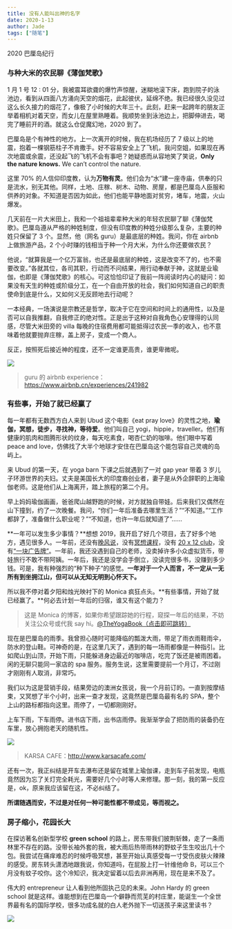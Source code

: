 ```yaml
---
title: 没有人能叫出神的名字
date: 2020-1-13
author: Jade
tags: ["随笔"]
---
```


2020 巴厘岛纪行

<!--more-->

### 与种大米的农民聊《薄伽梵歌》

1 月 1 号 12 : 01 分，我被震耳欲聋的爆竹声惊醒，迷糊地滚下床，跑到院子的泳池边，看到从四面八方涌向天空的烟花，此起彼伏，延绵不绝。我已经很久没见过这么长久接力的烟花了，像极了小时候的大年三十。此刻，赶来一起跨年的朋友正举着相机对着天空，而女儿在屋里熟睡着。我顺势坐到泳池边上，把脚伸进去，喝完了睡前开的酒。就这么仓促魔幻地，2020 到了。

巴厘岛是个有神性的地方。上一次离开的时候，我在机场经历了 7 级以上的地震，抱着一棵钢筋柱子不肯撒手。好不容易安全上了飞机，我问空姐，如果现在再次地震或余震，还没起飞的飞机不会有事吧？她疑惑而从容地笑了笑说，**Only the nature knows.** We can’t control the nature.

这里 70% 的人信仰印度教，认为**万物有灵**。他们会为“水”建一座寺庙，供奉的只是流水，别无其他。同样，土地、庄稼、树木、动物、房屋，都是巴厘岛人臣服和供养的对象。不知道是否因为如此，他们也能平静地面对贫穷，堵车，地震，火山爆发。

几天前在一片大米田上，我和一个祖祖辈辈种大米的年轻农民聊了聊《薄伽梵歌》。巴厘岛遵从严格的种姓制度，但没有印度教的种姓分级那么复杂，主要的种姓只保留了 3 个。显然，他（网名 guru）是最底层的种姓。我问，你在 airbnb 上做旅游产品，2 个小时赚的钱相当于种一个月大米，为什么你还要做农民？

他说，“就算我是一个亿万富翁，也还是最底层的种姓，这是改变不了的，也不需要改变。”各就其位，各司其职，行动而不问结果，用行动奉献于神，这就是业瑜伽，也即是《薄伽梵歌》的核心。可这恰恰印证了我前一阵阅读时内心的疑问：如果没有天生的种姓或阶级分工，在一个自由开放的社会，我们如何知道自己的职责使命到底是什么，又如何义无反顾地去行动呢？

一本经典，一场演说是宗教还是哲学，取决于它在空间和时间上的通用性，以及是否可以自我推翻，自我修正的绝对性。正是出于这种对自我角色心安理得的认同感，尽管大米田旁的 villa 每晚的住宿费用都可能抵得过农民一季的收入，也不意味着他就要抛弃庄稼，盖上房子，变成一个商人。

反正，按照死后接近神的程度，还不一定谁更高贵，谁更卑微呢。

![](https://cosmosrepair-1257028016.cos.ap-beijing.myqcloud.com/381578479483_.pic_hd.jpg)

> guru 的 airbnb experience：<https://www.airbnb.cn/experiences/241982>

### 有些事，开始了就已经赢了 

每一年都有无数西方白人来到 Ubud 这个电影《eat pray love》的灵性之地，**瑜伽，冥想，徒步，寻找神，等待爱**。他们叫自己 yogi，hippie，traveller。他们有健康的肌肉和图腾形状的纹身，每天吃素食，喝杏仁奶的咖啡。他们眼中写着 peace and love，仿佛找了大半个地球才安住在巴厘岛这个能包容自己灵魂的岛屿上。

来 Ubud 的第一天，在 yoga barn 下课之后就遇到了一对 gap year 带着 3 岁儿子环游世界的夫妇。丈夫是美国长大的印度裔创业者，妻子是从外企辞职的上海瑜伽老师。这是他们从上海离开，踏上旅程的第二个月。

早上妈妈瑜伽画画，爸爸爬山越野跑的时候，对方就独自带娃。后来我们又偶然在山下撞到，约了一次晚餐。我问，“你们一年后准备去哪里生活？”“不知道。”“工作都辞了，准备做什么职业呢？”“不知道，也许一年后就知道了”……

**一年可以发生多少事情？**想想 2019，我开启了好几个项目，去了好多个地方，遇见很多人。一年前，还没有[晚风说](https://podcasts.cosmosrepair.com/)，没有[冥想课程](https://mp.weixin.qq.com/s?__biz=MzA5Nzk4MDMxMg==&mid=2247484680&idx=1&sn=2a5b8f1e1f1c1e6820adf5cc95d997fe&chksm=9099dfffa7ee56e9408aa248731e3e3e502c984ca1e577decc28d66d458f2e93a600dc6d6b40&scene=21#wechat_redirect)，没有 [20 x 12 club](https://mp.weixin.qq.com/s?__biz=MzA5Nzk4MDMxMg==&mid=2247484834&idx=1&sn=ebd2c537b12e63baef2e9eaac505c26b&chksm=9099df55a7ee5643ab84485931d52082bbb2a6ee7078bdd536faf2cbbcb7bb22783aeaf13d4b&scene=21#wechat_redirect)，没有[“一块广告牌”](https://mp.weixin.qq.com/s?__biz=MzA5Nzk4MDMxMg==&mid=2247484122&idx=1&sn=4f8fbaeadbef5f4bf82f85a1361800d5&chksm=9099d82da7ee513b9418b1bcec88412870f68d1911b9cf6a8e2d4a19475447f12ad0f0b98a27&scene=21#wechat_redirect)。一年前，我还没遇到自己的老师，没卖掉许多小众虚拟货币，带娃旅行不敢不带阿姨。一年后，我还是没学会手倒立，没读完很多书，没赚到多少钱。可是，我有种强烈的“种下种子”的感觉。**一年对于一个人而言，不一定从一无所有到坐拥江山，但可以从无知无明到心怀天下。**

所以我不停对着夕阳和烛光映衬下的 Monica 疯狂点头。**有些事情，开始了就已经赢了。**何必去计划一年后的归宿，谁又有这个能力？

> 这是 Monica 的博客，如果你希望跟踪她的行程，窥探一年后的结果，不妨关注公众号或代我 say hi。[@TheYogaBook（点击即可跳转）](https://mp.weixin.qq.com/s?__biz=MzU4MDg1MDk0OA==&mid=2247484043&idx=1&sn=6942de20f8b23108311672b148897907&chksm=fd51c6e0ca264ff6b1e668131cdb392e6163689d2ff2a0c0e416cc6aac8c416cab5ba858518d&scene=21#wechat_redirect)

现在是巴厘岛的雨季。我曾担心随时可能降临的瓢泼大雨，带足了雨衣雨鞋雨伞，防水的登山鞋。可神奇的是，在这里几天了，遇到的每一场雨都像是一种指引。比如爬山到山顶，开始下雨，只能躲进身边最近的咖啡店，吃完了饭还是被雨困着。闲的无聊只能同一家店的 spa 服务。服务生说，这里需要提前一个月订，不过刚才刚刚有人取消，非常巧。

我们以为这是营销手段，结果旁边的澳洲女孩说，我一个月前订的。一直到按摩结束，又冥想了半个小时，出来一查才发现，这竟然是巴厘岛最有名的 SPA，整个上山的路标都指向这里。雨停了，一切都刚刚好。

上车下雨，下车雨停。进书店下雨，出书店雨停。我渐渐学会了把防雨的装备扔在车里，放心拥抱老天的随机性。

![](https://cosmosrepair-1257028016.cos.ap-beijing.myqcloud.com/1181578537417_.pic_hd.jpg)

> KARSA CAFE：<http://www.karsacafe.com/>

还有一次，我正纠结是开车去瀑布还是留在城里上瑜伽课，走到车子前发现，电瓶竟然因为忘了关灯完全耗光，需要好几个小时等人来修理。那一刻，我的第一反应是，ok，原来我应该留在这，不必纠结了。

**所谓随遇而安，不过是对任何一种可能性都不带成见，等而视之。**

### 房子缩小，花园长大 

在探访著名创新型学校 **green school** 的路上，房东带我们披荆斩棘，走了一条雨林里不存在的路。没带长袖外套的我，被大雨后热带雨林的野蚊子生生咬出几十个包。我尝试在痛痒难忍的时候呼吸冥想，甚至开始认真感受每一寸受伤皮肤火辣辣的感受。房东转头潇洒地跟我说，你知道吗，在屁股上打一针维他命 B，可以三个月没有蚊子咬你。这个冷知识，我决定留着以后去非洲再用，现在是来不及了。

伟大的 entrepreneur 让人看到他所固执己见的未来。John Hardy 的 green school 就是这样。谁能想到在巴厘岛一个僻静而荒芜的村庄里，能诞生一个全世界最有名的国际学校，很多功成名就的白人老外抛下一切送孩子来这里读书？

![](https://cosmosrepair-1257028016.cos.ap-beijing.myqcloud.com/1191578537423_.pic_hd.jpg)